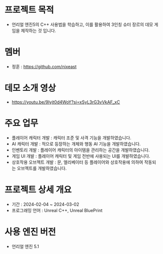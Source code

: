 # 프로젝트 목적
- 언리얼 엔진5의 C++ 사용법을 학습하고, 이를 활용하여 3인칭 슈터 장르의 데모 게임을 제작하는 것 입니다.

# 멤버
- 정훈 : https://github.com/nixeast

# 데모 소개 영상
- https://youtu.be/9Iyjt0d4WoY?si=xSyL3rG3vVkAF_xC

# 주요 업무
- 플레이어 캐릭터 개발 : 캐릭터 조준 및 사격 기능을 개발하였습니다.
- AI 캐릭터 개발 : 적으로 등장하는 개체와 행동 AI 기능을 개발하였습니다.
- 인벤토리 개발 : 플레이어 캐릭터의 아이템을 관리하는 공간을 개발하였습니다.
- 게임 UI 개발 : 플레이어 캐릭터 및 게임 전반에 사용되는 UI를 개발하였습니다.
- 상호작용 오브젝트 개발 : 문, 엘리베이터 등 플레이어와 상호작용에 의하여 작동되는 오브젝트를 개발하였습니다.

# 프로젝트 상세 개요
- 기간 : 2024-02-04 ~ 2024-03-02
- 프로그래밍 언어 : Unreal C++, Unreal BluePrint

# 사용 엔진 버전
- 언리얼 엔진 5.1
